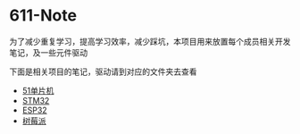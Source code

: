 # 611-Note

为了减少重复学习，提高学习效率，减少踩坑，本项目用来放置每个成员相关开发笔记，及一些元件驱动

下面是相关项目的笔记，驱动请到对应的文件夹去查看

- [51单片机](51单片机/笔记列表.md)
- [STM32](STM32/笔记列表.md)
- [ESP32](ESP32/笔记列表.md)
- [树莓派](树莓派/笔记列表.md)
